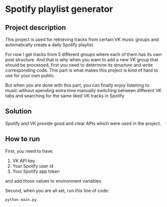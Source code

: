 # Spotify playlist generator

## Project description
This project is used for retrieving tracks from certain VK music groups and automatically create a daily Spotify playlist.

For now I get tracks from 5 different groups where each of them has its own post structure. And that is why when you want
to add a new VK group that should be processed, first you need to determine its structure and write corresponding code.
This part is what makes this project is kind of hard to use for your own public.

But when you are done with this part, you can finally enjoy listening to music without spending extra time manually 
switching between different VK tabs and searching for the same liked VK tracks in Spotify


## Solution
Spotify and VK provide good and clear APIs which were used in the project.


## How to run
First, you need to have:
1) VK API key
2) Your Spotify user id
3) Your Spotify app token

and add those values to environment variables

Second, when you are all set, run this line of code:

```python main.py```
